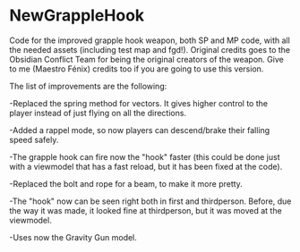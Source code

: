 NewGrappleHook
==============

Code for the improved grapple hook weapon, both SP and MP code, with all the needed assets (including test map and fgd!). Original credits goes to the Obsidian Conflict Team for being the original creators of the weapon. Give to me (Maestro Fénix) credits too if you are going to use this version. 

The list of improvements are the following:

-Replaced the spring method for vectors. It gives higher control to the player instead of just flying on all the directions.

-Added a rappel mode, so now players can descend/brake their falling speed safely.

-The grapple hook can fire now the "hook" faster (this could be done just with a viewmodel that has a fast reload, but it has been fixed at the code).

-Replaced the bolt and rope for a beam, to make it more pretty.

-The "hook" now can be seen right both in first and thirdperson. Before, due the way it was made, it looked fine at thirdperson, but it was moved at the viewmodel.

-Uses now the Gravity Gun model.
